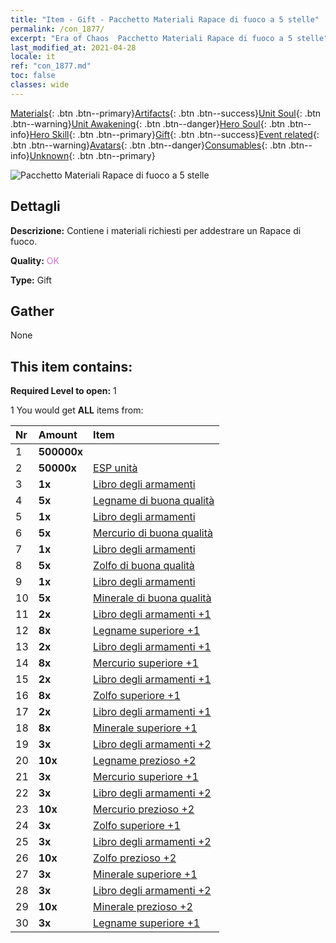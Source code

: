 ```yaml
---
title: "Item - Gift - Pacchetto Materiali Rapace di fuoco a 5 stelle"
permalink: /con_1877/
excerpt: "Era of Chaos  Pacchetto Materiali Rapace di fuoco a 5 stelle"
last_modified_at: 2021-04-28
locale: it
ref: "con_1877.md"
toc: false
classes: wide
---
```

 [Materials](/ItemsIT/){: .btn .btn--primary}[Artifacts](/ItemsIT/Artifacts/){: .btn .btn--success}[Unit Soul](/ItemsIT/UnitSoul/){: .btn .btn--warning}[Unit Awakening](/ItemsIT/UnitAwakening/){: .btn .btn--danger}[Hero Soul](/ItemsIT/HeroSoul/){: .btn .btn--info}[Hero Skill](/ItemsIT/HeroSkill/){: .btn .btn--primary}[Gift](/ItemsIT/Gift/){: .btn .btn--success}[Event related](/ItemsIT/Events/){: .btn .btn--warning}[Avatars](/ItemsIT/Avatars/){: .btn .btn--danger}[Consumables](/ItemsIT/Consumables/){: .btn .btn--info}[Unknown](/ItemsIT/Unknown/){: .btn .btn--primary}

 ![Pacchetto Materiali Rapace di fuoco a 5 stelle](/images/t/i_907500.png)

## Dettagli
 **Descrizione:** Contiene i materiali richiesti per addestrare un Rapace di fuoco.

 **Quality:** <span style="color: #DA70D6">OK</span>

 **Type:** Gift

## Gather

  None

## This item contains:

 **Required Level to open:** 1

 1 You would get **ALL** items  from:

  | Nr | Amount |     Item    |
  |:---|:-------|:------------|
  | 1 |  **500000x** | <i class="fas fa-coins"/> |  | 
  | 2 |  **50000x** | [ESP unità](/ItemsIT/con_902/) |  | 
  | 3 |  **1x** | [Libro degli armamenti](/ItemsIT/mat_18/) |  | 
  | 4 |  **5x** | [Legname di buona qualità](/ItemsIT/mat_13/) |  | 
  | 5 |  **1x** | [Libro degli armamenti](/ItemsIT/mat_18/) |  | 
  | 6 |  **5x** | [Mercurio di buona qualità](/ItemsIT/mat_14/) |  | 
  | 7 |  **1x** | [Libro degli armamenti](/ItemsIT/mat_18/) |  | 
  | 8 |  **5x** | [Zolfo di buona qualità](/ItemsIT/mat_15/) |  | 
  | 9 |  **1x** | [Libro degli armamenti](/ItemsIT/mat_18/) |  | 
  | 10 |  **5x** | [Minerale di buona qualità](/ItemsIT/mat_12/) |  | 
  | 11 |  **2x** | [Libro degli armamenti +1](/ItemsIT/mat_25/) |  | 
  | 12 |  **8x** | [Legname superiore +1](/ItemsIT/mat_20/) |  | 
  | 13 |  **2x** | [Libro degli armamenti +1](/ItemsIT/mat_25/) |  | 
  | 14 |  **8x** | [Mercurio superiore +1](/ItemsIT/mat_21/) |  | 
  | 15 |  **2x** | [Libro degli armamenti +1](/ItemsIT/mat_25/) |  | 
  | 16 |  **8x** | [Zolfo superiore +1](/ItemsIT/mat_22/) |  | 
  | 17 |  **2x** | [Libro degli armamenti +1](/ItemsIT/mat_25/) |  | 
  | 18 |  **8x** | [Minerale superiore +1](/ItemsIT/mat_19/) |  | 
  | 19 |  **3x** | [Libro degli armamenti +2](/ItemsIT/mat_32/) |  | 
  | 20 |  **10x** | [Legname prezioso +2](/ItemsIT/mat_27/) |  | 
  | 21 |  **3x** | [Mercurio superiore +1](/ItemsIT/mat_21/) |  | 
  | 22 |  **3x** | [Libro degli armamenti +2](/ItemsIT/mat_32/) |  | 
  | 23 |  **10x** | [Mercurio prezioso +2](/ItemsIT/mat_28/) |  | 
  | 24 |  **3x** | [Zolfo superiore +1](/ItemsIT/mat_22/) |  | 
  | 25 |  **3x** | [Libro degli armamenti +2](/ItemsIT/mat_32/) |  | 
  | 26 |  **10x** | [Zolfo prezioso +2](/ItemsIT/mat_29/) |  | 
  | 27 |  **3x** | [Minerale superiore +1](/ItemsIT/mat_19/) |  | 
  | 28 |  **3x** | [Libro degli armamenti +2](/ItemsIT/mat_32/) |  | 
  | 29 |  **10x** | [Minerale prezioso +2](/ItemsIT/mat_26/) |  | 
  | 30 |  **3x** | [Legname superiore +1](/ItemsIT/mat_20/) |  | 
